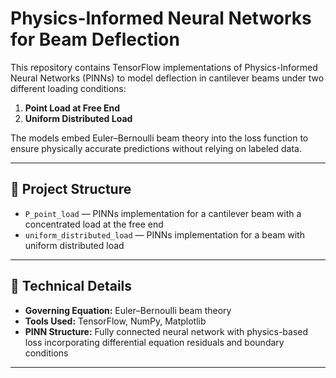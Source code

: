 # Physics-Informed Neural Networks for Beam Deflection

This repository contains TensorFlow implementations of Physics-Informed Neural Networks (PINNs) to model deflection in cantilever beams under two different loading conditions:

1. **Point Load at Free End**
2. **Uniform Distributed Load**

The models embed Euler–Bernoulli beam theory into the loss function to ensure physically accurate predictions without relying on labeled data.

---

## 🔧 Project Structure

- `P_point_load` — PINNs implementation for a cantilever beam with a concentrated load at the free end  
- `uniform_distributed_load` — PINNs implementation for a beam with uniform distributed load  

---

## 🧠 Technical Details

- **Governing Equation:** Euler–Bernoulli beam theory  
- **Tools Used:** TensorFlow, NumPy, Matplotlib  
- **PINN Structure:** Fully connected neural network with physics-based loss incorporating differential equation residuals and boundary conditions  

---
